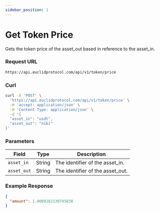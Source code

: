 ```yaml
---
sidebar_position: 1
---
```


# Get Token Price

Gets the token price of the asset_out based in reference to the asset_in.

### Request URL

```bash
https://api.euclidprotocol.com/api/v1/token/price
```
### Curl
```bash
curl -X 'POST' \
  'https://api.euclidprotocol.com/api/v1/token/price' \
  -H 'accept: application/json' \
  -H 'Content-Type: application/json' \
  -d '{
  "asset_in": "usdt",
  "asset_out": "nibi"
}'
```
### Parameters

| Field       | Type   | Description                        |
|-------------|--------|------------------------------------|
| `asset_in`  | String | The identifier of the asset_in. |
| `asset_out` | String | The identifier of the asset_out.|

### Example Response

```json
{
  "amount": 1.0009282130745838
}
```
